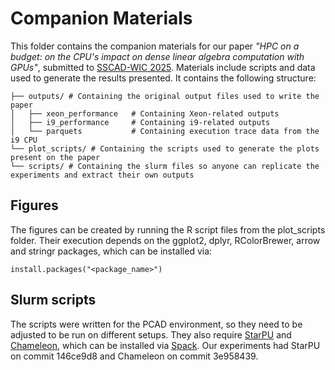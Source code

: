 # Companion Materials

This folder contains the companion materials for our paper *"HPC on a budget: on the CPU's impact on dense linear algebra computation with GPUs"*, submitted to
[SSCAD-WIC 2025](https://sscad2025.ufms.br/?page_id=277). Materials include scripts and data used to 
generate the results presented. It contains the following structure:

```
├── outputs/ # Containing the original output files used to write the paper
│   ├── xeon_performance   # Containing Xeon-related outputs
│   ├── i9_performance     # Containing i9-related outputs
│   └── parquets           # Containing execution trace data from the i9 CPU
└── plot_scripts/ # Containing the scripts used to generate the plots present on the paper
└── scripts/ # Containing the slurm files so anyone can replicate the experiments and extract their own outputs
``` 

## Figures
The figures can be created by running the R script files from the plot_scripts folder. Their execution depends on the ggplot2, dplyr, RColorBrewer, arrow and stringr packages,
which can be installed via:

```
install.packages("<package_name>")
```

## Slurm scripts
The scripts were written for the PCAD environment, so they need to be adjusted to be run on different setups. They also require [StarPU](https://starpu.gitlabpages.inria.fr/) and [Chameleon](https://solverstack.gitlabpages.inria.fr/chameleon/), which can be installed via [Spack](https://spack.io/). Our experiments had StarPU on commit 146ce9d8 and Chameleon on commit 3e958439.